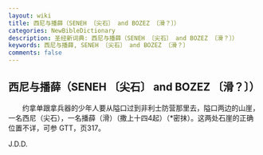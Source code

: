 ```yaml
---
layout: wiki
title: 西尼与播薛（SENEH 〔尖石〕 and BOZEZ 〔滑？〕）
categories: NewBibleDictionary
description: 圣经新词典: 西尼与播薛（SENEH 〔尖石〕 and BOZEZ 〔滑？〕）
keywords: 西尼与播薛, SENEH 〔尖石〕 and BOZEZ 〔滑？〕
comments: false
---
```


## 西尼与播薛（SENEH 〔尖石〕 and BOZEZ 〔滑？〕）

　　约拿单跟拿兵器的少年人要从隘口过到非利士防营那里去，隘口两边的山崖，一名西尼（尖石），一名播薛（滑）（撒上十四4起）（*密抹）。这两处石崖的正确位置不详，可参 GTT，页317。

J.D.D.








